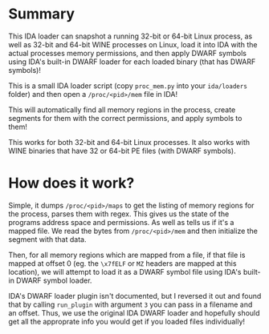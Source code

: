 # Summary

This IDA loader can snapshot a running 32-bit or 64-bit Linux process, as well
as 32-bit and 64-bit WINE processes on Linux, load it into IDA with the
actual processes memory permissions, and then apply DWARF symbols using IDA's
built-in DWARF loader for each loaded binary (that has DWARF symbols)!

This is a small IDA loader script (copy `proc_mem.py` into your `ida/loaders`
folder) and then open a `/proc/<pid>/mem` file in IDA!

This will automatically find all memory regions in the process, create segments
for them with the correct permissions, and apply symbols to them!

This works for both 32-bit and 64-bit Linux processes. It also works with WINE
binaries that have 32 or 64-bit PE files (with DWARF symbols).

# How does it work?

Simple, it dumps `/proc/<pid>/maps` to get the listing of memory regions for
the process, parses them with regex. This gives us the state of the programs
address space and permissions. As well as tells us if it's a mapped file. We
read the bytes from `/proc/<pid>/mem` and then initialize the segment with that
data.

Then, for all memory regions which are mapped from a file, if that file is
mapped at offset 0 (eg. the `\x7fELF` or `MZ` headers are mapped at this
location), we will attempt to load it as a DWARF symbol file using IDA's
built-in DWARF symbol loader.

IDA's DWARF loader plugin isn't documented, but I reversed it out and found
that by calling `run_plugin` with argument `3` you can pass in a filename and
an offset. Thus, we use the original IDA DWARF loader and hopefully should get
all the approprate info you would get if you loaded files individually!

